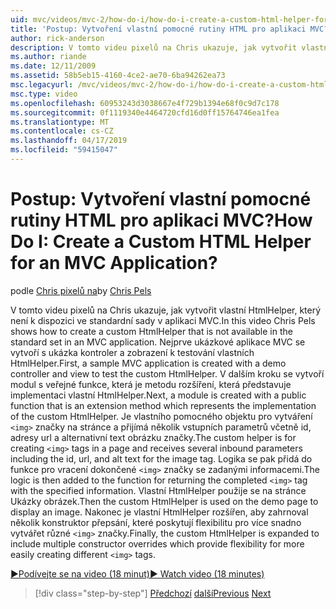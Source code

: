 ```yaml
---
uid: mvc/videos/mvc-2/how-do-i/how-do-i-create-a-custom-html-helper-for-an-mvc-application
title: 'Postup: Vytvoření vlastní pomocné rutiny HTML pro aplikaci MVC? | Dokumenty Microsoft'
author: rick-anderson
description: V tomto videu pixelů na Chris ukazuje, jak vytvořit vlastní HtmlHelper, který není k dispozici ve standardní sady v aplikaci MVC. První, aplikace MVC ukázka...
ms.author: riande
ms.date: 12/11/2009
ms.assetid: 58b5eb15-4160-4ce2-ae70-6ba94262ea73
msc.legacyurl: /mvc/videos/mvc-2/how-do-i/how-do-i-create-a-custom-html-helper-for-an-mvc-application
msc.type: video
ms.openlocfilehash: 60953243d3038667e4f729b1394e68f0c9d7c178
ms.sourcegitcommit: 0f1119340e4464720cfd16d0ff15764746ea1fea
ms.translationtype: MT
ms.contentlocale: cs-CZ
ms.lasthandoff: 04/17/2019
ms.locfileid: "59415047"
---
```

# <a name="how-do-i-create-a-custom-html-helper-for-an-mvc-application"></a><span data-ttu-id="f0c2e-105">Postup: Vytvoření vlastní pomocné rutiny HTML pro aplikaci MVC?</span><span class="sxs-lookup"><span data-stu-id="f0c2e-105">How Do I: Create a Custom HTML Helper for an MVC Application?</span></span>

<span data-ttu-id="f0c2e-106">podle [Chris pixelů na](https://twitter.com/chrispels)</span><span class="sxs-lookup"><span data-stu-id="f0c2e-106">by [Chris Pels](https://twitter.com/chrispels)</span></span>

<span data-ttu-id="f0c2e-107">V tomto videu pixelů na Chris ukazuje, jak vytvořit vlastní HtmlHelper, který není k dispozici ve standardní sady v aplikaci MVC.</span><span class="sxs-lookup"><span data-stu-id="f0c2e-107">In this video Chris Pels shows how to create a custom HtmlHelper that is not available in the standard set in an MVC application.</span></span> <span data-ttu-id="f0c2e-108">Nejprve ukázkové aplikace MVC se vytvoří s ukázka kontroler a zobrazení k testování vlastních HtmlHelper.</span><span class="sxs-lookup"><span data-stu-id="f0c2e-108">First, a sample MVC application is created with a demo controller and view to test the custom HtmlHelper.</span></span> <span data-ttu-id="f0c2e-109">V dalším kroku se vytvoří modul s veřejné funkce, která je metodu rozšíření, která představuje implementaci vlastní HtmlHelper.</span><span class="sxs-lookup"><span data-stu-id="f0c2e-109">Next, a module is created with a public function that is an extension method which represents the implementation of the custom HtmlHelper.</span></span> <span data-ttu-id="f0c2e-110">Je vlastního pomocného objektu pro vytváření `<img>` značky na stránce a přijímá několik vstupních parametrů včetně id, adresy url a alternativní text obrázku značky.</span><span class="sxs-lookup"><span data-stu-id="f0c2e-110">The custom helper is for creating `<img>` tags in a page and receives several inbound parameters including the id, url, and alt text for the image tag.</span></span> <span data-ttu-id="f0c2e-111">Logika se pak přidá do funkce pro vracení dokončené `<img>` značky se zadanými informacemi.</span><span class="sxs-lookup"><span data-stu-id="f0c2e-111">The logic is then added to the function for returning the completed `<img>` tag with the specified information.</span></span> <span data-ttu-id="f0c2e-112">Vlastní HtmlHelper použije se na stránce Ukázky obrázek.</span><span class="sxs-lookup"><span data-stu-id="f0c2e-112">Then the custom HtmlHelper is used on the demo page to display an image.</span></span> <span data-ttu-id="f0c2e-113">Nakonec je vlastní HtmlHelper rozšířen, aby zahrnoval několik konstruktor přepsání, které poskytují flexibilitu pro více snadno vytvářet různé `<img>` značky.</span><span class="sxs-lookup"><span data-stu-id="f0c2e-113">Finally, the custom HtmlHelper is expanded to include multiple constructor overrides which provide flexibility for more easily creating different `<img>` tags.</span></span>

[<span data-ttu-id="f0c2e-114">&#9654;Podívejte se na video (18 minut)</span><span class="sxs-lookup"><span data-stu-id="f0c2e-114">&#9654; Watch video (18 minutes)</span></span>](https://channel9.msdn.com/Blogs/ASP-NET-Site-Videos/how-do-i-create-a-custom-html-helper-for-an-mvc-application)

> [!div class="step-by-step"]
> <span data-ttu-id="f0c2e-115">[Předchozí](how-do-i-implement-view-models-to-manage-data-for-aspnet-mvc-views.md)
> [další](how-do-i-work-with-model-binders-in-an-mvc-application.md)</span><span class="sxs-lookup"><span data-stu-id="f0c2e-115">[Previous](how-do-i-implement-view-models-to-manage-data-for-aspnet-mvc-views.md)
[Next](how-do-i-work-with-model-binders-in-an-mvc-application.md)</span></span>
